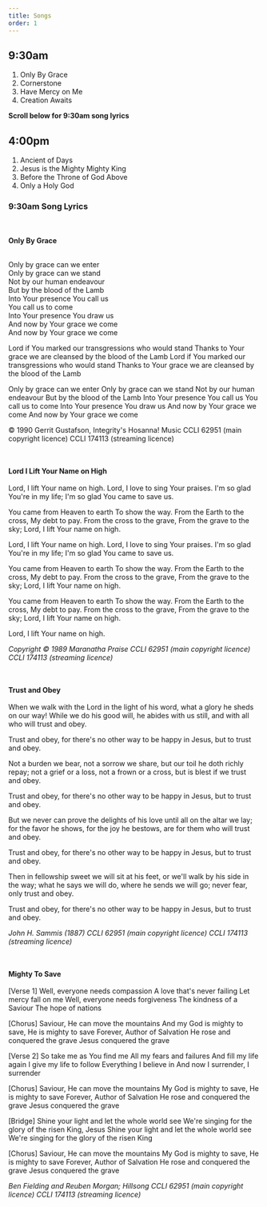 ```yaml
---
title: Songs
order: 1
---
```


## 9:30am
1. Only By Grace
2. Cornerstone
3. Have Mercy on Me
4. Creation Awaits

**Scroll below for 9:30am song lyrics**

## 4:00pm
1. Ancient of Days
2. Jesus is the Mighty Mighty King
3. Before the Throne of God Above
4. Only a Holy God


### 9:30am Song Lyrics
<br><br>**Only By Grace**<br><br>

Only by grace can we enter  
Only by grace can we stand  
Not by our human endeavour  
But by the blood of the Lamb  
Into Your presence You call us  
You call us to come  
Into Your presence You draw us   
And now by Your grace we come  
And now by Your grace we come  

Lord if You marked our transgressions 
who would stand 
Thanks to Your grace we are cleansed 
by the blood of the Lamb 
Lord if You marked our transgressions 
who would stand 
Thanks to Your grace we are cleansed 
by the blood of the Lamb 
 
Only by grace can we enter 
Only by grace can we stand 
Not by our human endeavour 
But by the blood of the Lamb 
Into Your presence You call us 
You call us to come 
Into Your presence You draw us 
And now by Your grace we come 
And now by Your grace we come 

© 1990 Gerrit Gustafson, Integrity's Hosanna! Music 
CCLI 62951 (main copyright licence) 
CCLI 174113 (streaming licence) 





<br><br>**Lord I Lift Your Name on High**<br><br>
Lord, I lift Your name on high.
Lord, I love to sing Your praises.
I'm so glad You're in my life;
I'm so glad You came to save us.

You came from Heaven to earth
To show the way.
From the Earth to the cross,
My debt to pay.
From the cross to the grave,
From the grave to the sky;
Lord, I lift Your name on high.

Lord, I lift Your name on high.
Lord, I love to sing Your praises.
I'm so glad You're in my life;
I'm so glad You came to save us.

You came from Heaven to earth
To show the way.
From the Earth to the cross,
My debt to pay.
From the cross to the grave,
From the grave to the sky;
Lord, I lift Your name on high.

You came from Heaven to earth
To show the way.
From the Earth to the cross,
My debt to pay.
From the cross to the grave,
From the grave to the sky;
Lord, I lift Your name on high.

Lord, I lift Your name on high.

*Copyright © 1989 Maranatha Praise
CCLI 62951 (main copyright licence)
CCLI 174113 (streaming licence)*



<br><br>**Trust and Obey**<br><br>
When we walk with the Lord
in the light of his word,
what a glory he sheds on our way!
While we do his good will,
he abides with us still,
and with all who will trust and obey.

Trust and obey, for there's no other way
to be happy in Jesus, but to trust and obey.

Not a burden we bear,
not a sorrow we share,
but our toil he doth richly repay;
not a grief or a loss,
not a frown or a cross,
but is blest if we trust and obey.

Trust and obey, for there's no other way
to be happy in Jesus, but to trust and obey.

But we never can prove
the delights of his love
until all on the altar we lay;
for the favor he shows,
for the joy he bestows,
are for them who will trust and obey. 

Trust and obey, for there's no other way
to be happy in Jesus, but to trust and obey.

Then in fellowship sweet
we will sit at his feet,
or we'll walk by his side in the way;
what he says we will do,
where he sends we will go;
never fear, only trust and obey.

Trust and obey, for there's no other way
to be happy in Jesus, but to trust and obey.



*John H. Sammis (1887)
CCLI 62951 (main copyright licence)
CCLI 174113 (streaming licence)*


<br><br> **Mighty To Save** <br><br>
[Verse 1]
Well, everyone needs compassion
A love that's never failing
Let mercy fall on me
Well, everyone needs forgiveness
The kindness of a Saviour
The hope of nations

[Chorus]
Saviour, He can move the mountains
And my God is mighty to save, He is mighty to save
Forever, Author of Salvation
He rose and conquered the grave
Jesus conquered the grave

[Verse 2]
So take me as You find me
All my fears and failures
And fill my life again
I give my life to follow
Everything I believe in
And now I surrender, I surrender

[Chorus]
Saviour, He can move the mountains
My God is mighty to save, He is mighty to save
Forever, Author of Salvation
He rose and conquered the grave
Jesus conquered the grave

[Bridge]
Shine your light and let the whole world see
We're singing for the glory of the risen King, Jesus
Shine your light and let the whole world see
We're singing for the glory of the risen King

[Chorus]
Saviour, He can move the mountains
My God is mighty to save, He is mighty to save
Forever, Author of Salvation
He rose and conquered the grave
Jesus conquered the grave


*Ben Fielding and Reuben Morgan; Hillsong 
CCLI 62951 (main copyright licence)
CCLI 174113 (streaming licence)*



